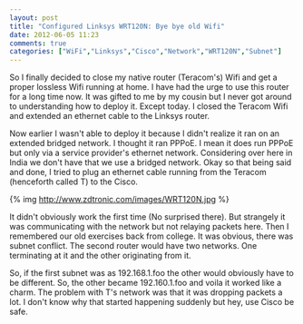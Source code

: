 ```yaml
---
layout: post
title: "Configured Linksys WRT120N: Bye bye old Wifi"
date: 2012-06-05 11:23
comments: true
categories: ["WiFi","Linksys","Cisco","Network","WRT120N","Subnet"]
---
```


So I finally decided to close my native router (Teracom's) Wifi and get a proper lossless Wifi running at home. I have had the urge to use this router for a long time now. It was gifted to me by my cousin but I never got around to understanding how to deploy it. Except today. I closed the Teracom Wifi and extended an ethernet cable to the Linksys router.

Now earlier I wasn't able to deploy it because I didn't realize it ran on an extended bridged network. I thought it ran PPPoE. I mean it does run PPPoE but only via a service provider's ethernet network. Considering over here in India we don't have that we use a bridged network. Okay so that being said and done, I tried to plug an ethernet cable running from the Teracom (henceforth called T) to the Cisco. 

{% img http://www.zdtronic.com/images/WRT120N.jpg %}

It didn't obviously work the first time (No surprised there). But strangely it was communicating with the network but not relaying packets here. Then I remembered our old exercises back from college. It was obvious, there was subnet conflict. The second router would have two networks. One terminating at it and the other originating from it.

So, if the first subnet was as 192.168.1.foo the other would obviously have to be different. So, the other became 192.160.1.foo and voila it worked like a charm. The problem with T's network was that it was dropping packets a lot. I don't know why that started happening suddenly but hey, use Cisco be safe.

